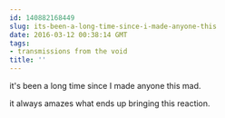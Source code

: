 ```yaml
---
id: 140882168449
slug: its-been-a-long-time-since-i-made-anyone-this
date: 2016-03-12 00:38:14 GMT
tags:
- transmissions from the void
title: ''
---
```

it's been a long time since I made anyone this mad. 

it always amazes what ends up bringing this reaction.